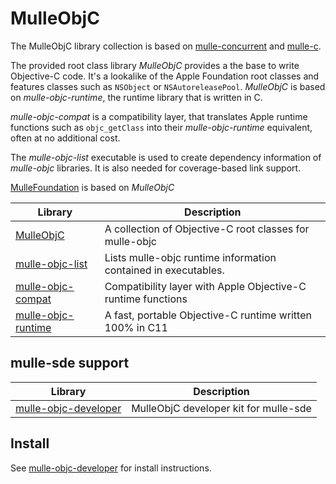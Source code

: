 # MulleObjC

The MulleObjC library collection is based on [mulle-concurrent](//mulle-core.github.io)
and [mulle-c](//mulle-c.github.io).

The provided root class library *MulleObjC* provides a the base to write Objective-C
code. It's a lookalike of the Apple Foundation root classes and features classes such
as `NSObject` or `NSAutoreleasePool`. *MulleObjC* is based on *mulle-objc-runtime*,
the runtime library that is written in C.

*mulle-objc-compat* is a compatibility layer, that translates Apple runtime functions
such as `objc_getClass` into their *mulle-objc-runtime* equivalent, often at no 
additional cost.

The *mulle-objc-list* executable is used to create dependency information of *mulle-objc*
libraries. It is also needed for coverage-based link support.

[MulleFoundation](//MulleFoundation.github.io) is based on *MulleObjC*


Library                                                            | Description 
-------------------------------------------------------------------|----------------------
[MulleObjC](//github.com/mulle-objc/MulleObjC)                     | A collection of Objective-C root classes for mulle-objc 
[mulle-objc-list](//github.com/mulle-objc/[mulle-objc-list)        | Lists mulle-objc runtime information contained in executables.
[mulle-objc-compat](//github.com/mulle-objc/mulle-objc-compat)     | Compatibility layer with Apple Objective-C runtime functions  
[mulle-objc-runtime](//github.com/mulle-objc/mulle-objc-runtime)   | A fast, portable Objective-C runtime written 100% in C11

## mulle-sde support

Library                                                               | Description
----------------------------------------------------------------------|----------------------
[mulle-objc-developer](//github.com/mulle-objc/mulle-objc-developer)  | MulleObjC developer kit for mulle-sde 


## Install

See [mulle-objc-developer](//github.com/mulle-objc/mulle-objc-developer) for install instructions.

